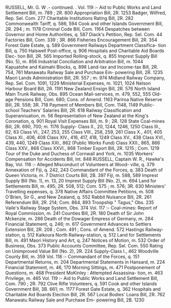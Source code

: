RUSSELL, Mr. G. W .- continued. . Vol. 119 :- Aid to Public Works and Land Settlement Bill, m. 789 ; 2R. 800 Appropriation Bill, 2R. 1253 Badger, Wilfred, Rep. Sel. Com. 277 Charitable Institutions Rating Bill, 2R. 282 Commonwealth Tariff, q. 586, 594 Cook and other Islands Government Bill, 2R. 294 ; m. 1178 Criminal Code Bill, Com. 1164 Despatches between Governor and Home Authorities, q. 587 Diack's Petition, Rep. Sel. Com. 44 Factories Bill, Com. 339 ; 3R. 866 Fisheries Encouragement Bill, 2R. 354 Forest Gate Estate, q. 589 Government Railways Department Classifica- tion Bill, q. 750 Halswell Post-office, q. 906 Hospitals and Charitable Aid Boards Elec- tion Bill, 2R. 565 Imported Rolling-stock, q. 855 Imprest Supply Bill (No. 5), m. 856 Industrial Conciliation and Arbitration Bill, m. 1044 Kapuatohe and Kaimahi Blocks, q. 898 Land-tax and Income-tax Bill, 2R. 754, 761 Manawatu Railway Sale and Purchase Em- powering Bill, 2R. 1235 Maori Lands Administration Bill, 2R. 557 ; m. 974 Midland Railway Company, Rep. Sel. Com. 1091, 1229 Ministerial Expenses, m. 1021, 1024 Nelson Harbour Board Bill, 2R. 1191 New Zealand Ensign Bill, 2R. 576 North Island Main Trunk Railway, Obs. 895 Ocean Mail-services, m. 479, 552, 555 Old-age Pensions Bill, Com. 680; Cons. of Amend. 1163 Pariroa Native Reserve Bill, 2R. 558; 3R. 718 Payment of Members Bill, Com. 1148, 1149 Public-school Teachers' Salaries Bill, 2R. 618 Railway Classification and Superannuation, m. 56 Representation of New Zealand at the King's Coronation, q. 901 Royal Visit Expenses Bill, m. 9 ; 2R. 128 State Coal-mines Bill, 2R. 690, 700; m. 1176 Supply- Class II., 20, 1244, 1246, 1250 Class III., 62, 63 Class VI., 247, 253, 255 Class VIII., 258, 259, 261 Class X., 401, 405 Class XI., 406, 408 Class XIV., 416, 417, 418, 1249 Class XV., 438 Class XVI., 439, 440, 1249 Class XXI., 862 (Public Works Fund) Class XXII., 865, 866 Class XXV., 868 Class XXVI., 868 Timber Export Bill, 2R. 1215 ; Com. 1219 Tour of the Duke and Duchess of Cornwall and York, m. 1035 Workers' Compensation for Accidents Bill, Int. 848 RUSSELL, Captain W. R., Hawke's Bay, Vol. 116 :- Alleged Misconduct of Volunteers at Wood- ville, q. 379 Annexation of Fiji, q. 242, 243 Commandant of the Forces, q. 383 Death of Queen Victoria, m. 7 District Courts Bill, 2B. 397 Fiji, m. 588, 589 Imprest Supply Bill (No. 1), m. 13, 20 Imprest Supply Bill (No. 2), m. 694 Land for Settlements Bill, m. 495; 2R. 508, 512; Com. 575 ; m. 576; 3R. 630 Ministers' Travelling expenses, q. 378 Native Affairs Committee Petitions, m. 508 O'Brien, Sir G., and New Zealand, q. 552 Rabbit Nuisance Bill, 2R. 261 Referendum Bill, 2R. 214; Com. 864, 893 Troopship " Tagus," Obs. 235 Vaile's Railway Stage System, Obs. 374 Vol. 117 :- Coal-mines: Report of Royal Commission, m. 241 Counties Bill, 2R. 180 Death of Sir John Mckenzie, m. 286 Death of the Dowager Empress of Germany, m. 284 Financial Statement, q. 246; m. 617 Government Advances to Settlers Extension Bill, 2R. 208 ; Com. 491 ; Cons. of Amend. 572 Hastings Railway-station, q. 512 Kaikoura North Railway-station, q. 512 Land for Settlements Bill, m. 491 Maori History and Art, q. 247 Notices of Motion, m. 532 Order of Business, Obs. 373 Public Accounts Committee, Rep. Sel. Com. 550 Rating on Unimproved Value Bill (No. 2), 2R. 224 Supply-Class I., 462 Woodville County Bill, m. 359 Vol. 118 :- Commandant of the Forces, q. 151 Departmental Returns, m. 204 Departmental Statements in Hansard, m. 224 Financial Statement, m. 46, 170 Morning Sittings, m. 471 Postponement of Questions, m. 468 President MoKinley : Attempted Assassina- tion, m. 463 Privilege, m. 465 Vol. 119 :- Aid to Public Works and Land Settlement Bill, Com. 790 ; 2R. 792 Clive Rifle Volunteers, q. 591 Cook and other Islands Government Bill, 3B. 661; m. 1177 Forest Gate Estate, q. 362 Hospitals and Charitable Aid Boards Election Bill, 2R. 567 Local Bodies' Loans Bill, 2R. 762 Manawatu Railway Sale and Purchase Em- powering Bill, 2B. 1230 